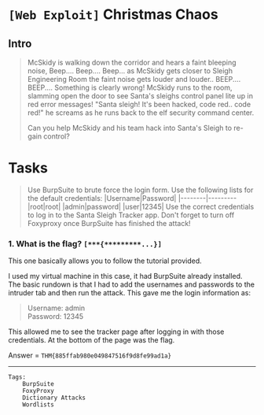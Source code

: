 # `[Web Exploit]` Christmas Chaos

## Intro
>McSkidy is walking down the corridor and hears a faint bleeping noise, Beep.... Beep.... Beep... as McSkidy gets closer to Sleigh Engineering Room the faint noise gets louder and louder.. BEEP.... BEEP.... Something is clearly wrong! McSkidy runs to the room, slamming open the door to see Santa's sleighs control panel lite up in red error messages! "Santa sleigh! It's been hacked, code red.. code red!" he screams as he runs back to the elf security command center.
>
>Can you help McSkidy and his team hack into Santa's Sleigh to re-gain control?

# Tasks

>Use BurpSuite to brute force the login form.  Use the following lists for the default credentials:
>|Username|Password|
>|--------|---------
>|root|root|
>|admin|password|
>|user|12345|
>Use the correct credentials to log in to the Santa Sleigh Tracker app. Don't forget to turn off Foxyproxy once BurpSuite has finished the attack!

### 1. What is the flag? `[***{*********...}]`

This one basically allows you to follow the tutorial provided. 

I used my virtual machine in this case, it had BurpSuite already installed. The basic rundown is that I had to add the usernames and passwords to the intruder tab and then run the attack. This gave me the login information as:
>Username: admin  
>Password: 12345

This allowed me to see the tracker page after logging in with those credentials. At the bottom of the page was the flag.

Answer = `THM{885ffab980e049847516f9d8fe99ad1a}`

---
```
Tags:
    BurpSuite
    FoxyProxy
    Dictionary Attacks
    Wordlists
```